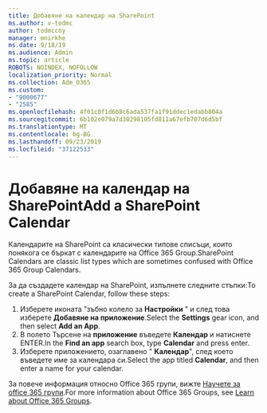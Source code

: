 ```yaml
---
title: Добавяне на календар на SharePoint
ms.author: v-todmc
author: todmccoy
manager: mnirkhe
ms.date: 9/18/19
ms.audience: Admin
ms.topic: article
ROBOTS: NOINDEX, NOFOLLOW
localization_priority: Normal
ms.collection: Adm_O365
ms.custom:
- "9000677"
- "2585"
ms.openlocfilehash: 4f01c0f1d6b8c6ada537fa1f91ddec1edabb804a
ms.sourcegitcommit: 6b102e079a7d30298105fd811a67efb707d6d5bf
ms.translationtype: MT
ms.contentlocale: bg-BG
ms.lasthandoff: 09/23/2019
ms.locfileid: "37122533"
---
```

# <a name="add-a-sharepoint-calendar"></a><span data-ttu-id="5fb69-102">Добавяне на календар на SharePoint</span><span class="sxs-lookup"><span data-stu-id="5fb69-102">Add a SharePoint Calendar</span></span>

<span data-ttu-id="5fb69-103">Календарите на SharePoint са класически типове списъци, които понякога се бъркат с календарите на Office 365 Group.</span><span class="sxs-lookup"><span data-stu-id="5fb69-103">SharePoint Calendars are classic list types which are sometimes confused with Office 365 Group Calendars.</span></span>
 
<span data-ttu-id="5fb69-104">За да създадете календар на SharePoint, изпълнете следните стъпки:</span><span class="sxs-lookup"><span data-stu-id="5fb69-104">To create a SharePoint Calendar, follow these steps:</span></span>
 
1.  <span data-ttu-id="5fb69-105">Изберете иконата "зъбно колело за **Настройки** " и след това изберете **Добавяне на приложение**.</span><span class="sxs-lookup"><span data-stu-id="5fb69-105">Select the **Settings** gear icon, and then select **Add an App**.</span></span>
2.  <span data-ttu-id="5fb69-106">В полето Търсене на **приложение** въведете **Календар** и натиснете ENTER.</span><span class="sxs-lookup"><span data-stu-id="5fb69-106">In the **Find an app** search box, type **Calendar** and press enter.</span></span>
3.  <span data-ttu-id="5fb69-107">Изберете приложението, озаглавено " **Календар**", след което въведете име за календара си.</span><span class="sxs-lookup"><span data-stu-id="5fb69-107">Select the app titled **Calendar**, and then enter a name for your calendar.</span></span>

<span data-ttu-id="5fb69-108">За повече информация относно Office 365 групи, вижте [Научете за office 365 групи](https://support.office.com/article/Learn-about-Office-365-groups-b565caa1-5c40-40ef-9915-60fdb2d97fa2).</span><span class="sxs-lookup"><span data-stu-id="5fb69-108">For more information about Office 365 Groups, see [Learn about Office 365 Groups](https://support.office.com/article/Learn-about-Office-365-groups-b565caa1-5c40-40ef-9915-60fdb2d97fa2).</span></span>

